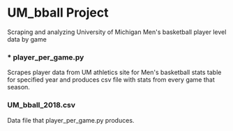 # UM_bball Project
Scraping and analyzing University of Michigan Men's basketball player level data by game

### * player_per_game.py
Scrapes player data from UM athletics site for Men's basketball stats table for specified year and produces csv file with stats from every game that season.

### UM_bball_2018.csv
Data file that player_per_game.py produces.
